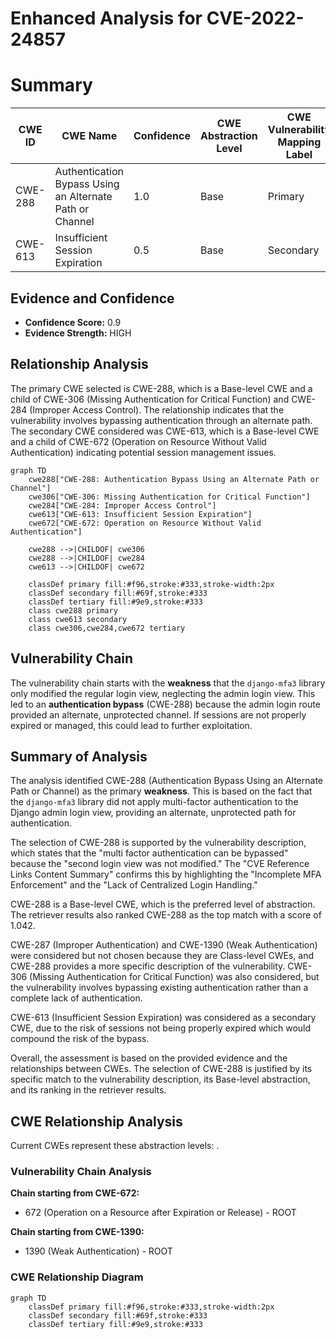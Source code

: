 # Enhanced Analysis for CVE-2022-24857

# Summary
| CWE ID | CWE Name | Confidence | CWE Abstraction Level | CWE Vulnerability Mapping Label | CWE-Vulnerability Mapping Notes |
|---|---|---|---|---|---|
| CWE-288 | Authentication Bypass Using an Alternate Path or Channel | 1.0 | Base | Primary | Allowed |
| CWE-613 | Insufficient Session Expiration | 0.5 | Base | Secondary | Allowed |

## Evidence and Confidence

*   **Confidence Score:** 0.9
*   **Evidence Strength:** HIGH

## Relationship Analysis
The primary CWE selected is CWE-288, which is a Base-level CWE and a child of CWE-306 (Missing Authentication for Critical Function) and CWE-284 (Improper Access Control).
The relationship indicates that the vulnerability involves bypassing authentication through an alternate path. The secondary CWE considered was CWE-613, which is a Base-level CWE and a child of CWE-672 (Operation on Resource Without Valid Authentication) indicating potential session management issues.

```mermaid
graph TD
    cwe288["CWE-288: Authentication Bypass Using an Alternate Path or Channel"]
    cwe306["CWE-306: Missing Authentication for Critical Function"]
    cwe284["CWE-284: Improper Access Control"]
    cwe613["CWE-613: Insufficient Session Expiration"]
    cwe672["CWE-672: Operation on Resource Without Valid Authentication"]

    cwe288 -->|CHILDOF| cwe306
    cwe288 -->|CHILDOF| cwe284
    cwe613 -->|CHILDOF| cwe672
    
    classDef primary fill:#f96,stroke:#333,stroke-width:2px
    classDef secondary fill:#69f,stroke:#333
    classDef tertiary fill:#9e9,stroke:#333
    class cwe288 primary
    class cwe613 secondary
    class cwe306,cwe284,cwe672 tertiary
```

## Vulnerability Chain
The vulnerability chain starts with the **weakness** that the `django-mfa3` library only modified the regular login view, neglecting the admin login view. This led to an **authentication bypass** (CWE-288) because the admin login route provided an alternate, unprotected channel. If sessions are not properly expired or managed, this could lead to further exploitation.

## Summary of Analysis
The analysis identified CWE-288 (Authentication Bypass Using an Alternate Path or Channel) as the primary **weakness**. This is based on the fact that the `django-mfa3` library did not apply multi-factor authentication to the Django admin login view, providing an alternate, unprotected path for authentication.

The selection of CWE-288 is supported by the vulnerability description, which states that the "multi factor authentication can be bypassed" because the "second login view was not modified." The "CVE Reference Links Content Summary" confirms this by highlighting the "Incomplete MFA Enforcement" and the "Lack of Centralized Login Handling."

CWE-288 is a Base-level CWE, which is the preferred level of abstraction. The retriever results also ranked CWE-288 as the top match with a score of 1.042.

CWE-287 (Improper Authentication) and CWE-1390 (Weak Authentication) were considered but not chosen because they are Class-level CWEs, and CWE-288 provides a more specific description of the vulnerability. CWE-306 (Missing Authentication for Critical Function) was also considered, but the vulnerability involves bypassing existing authentication rather than a complete lack of authentication.

CWE-613 (Insufficient Session Expiration) was considered as a secondary CWE, due to the risk of sessions not being properly expired which would compound the risk of the bypass.

Overall, the assessment is based on the provided evidence and the relationships between CWEs. The selection of CWE-288 is justified by its specific match to the vulnerability description, its Base-level abstraction, and its ranking in the retriever results.


## CWE Relationship Analysis

Current CWEs represent these abstraction levels: .


### Vulnerability Chain Analysis

**Chain starting from CWE-672:**
- 672 (Operation on a Resource after Expiration or Release) - ROOT


**Chain starting from CWE-1390:**
- 1390 (Weak Authentication) - ROOT



### CWE Relationship Diagram

```mermaid
graph TD
    classDef primary fill:#f96,stroke:#333,stroke-width:2px
    classDef secondary fill:#69f,stroke:#333
    classDef tertiary fill:#9e9,stroke:#333
```
